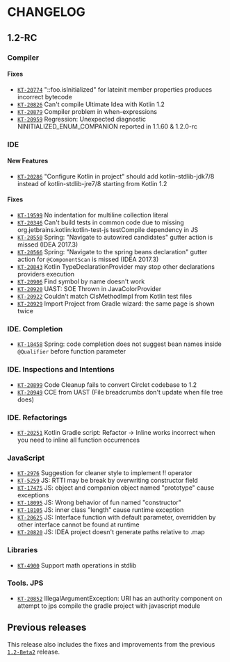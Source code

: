 # CHANGELOG

<!-- Find: ([^\`/\[])(KT-\d+) -->
<!-- Replace: $1[`$2`](https://youtrack.jetbrains.com/issue/$2) -->

## 1.2-RC

### Compiler

#### Fixes

- [`KT-20774`](https://youtrack.jetbrains.com/issue/KT-20774) "::foo.isInitialized" for lateinit member properties produces incorrect bytecode
- [`KT-20826`](https://youtrack.jetbrains.com/issue/KT-20826) Can't compile Ultimate Idea with Kotlin 1.2
- [`KT-20879`](https://youtrack.jetbrains.com/issue/KT-20879) Compiler problem in when-expressions
- [`KT-20959`](https://youtrack.jetbrains.com/issue/KT-20959) Regression: Unexpected diagnostic NINITIALIZED_ENUM_COMPANION reported in 1.1.60 & 1.2.0-rc

### IDE

#### New Features

- [`KT-20286`](https://youtrack.jetbrains.com/issue/KT-20286) "Configure Kotlin in project" should add kotlin-stdlib-jdk7/8 instead of kotlin-stdlib-jre7/8 starting from Kotlin 1.2

#### Fixes

- [`KT-19599`](https://youtrack.jetbrains.com/issue/KT-19599) No indentation for multiline collection literal
- [`KT-20346`](https://youtrack.jetbrains.com/issue/KT-20346) Can't build tests in common code due to missing org.jetbrains.kotlin:kotlin-test-js testCompile dependency in JS
- [`KT-20550`](https://youtrack.jetbrains.com/issue/KT-20550) Spring: "Navigate to autowired candidates" gutter action is missed (IDEA 2017.3)
- [`KT-20566`](https://youtrack.jetbrains.com/issue/KT-20566) Spring: "Navigate to the spring beans declaration" gutter action for `@ComponentScan` is missed (IDEA 2017.3)
- [`KT-20843`](https://youtrack.jetbrains.com/issue/KT-20843) Kotlin TypeDeclarationProvider may stop other declarations providers execution
- [`KT-20906`](https://youtrack.jetbrains.com/issue/KT-20906) Find symbol by name doesn't work
- [`KT-20920`](https://youtrack.jetbrains.com/issue/KT-20920) UAST: SOE Thrown in JavaColorProvider
- [`KT-20922`](https://youtrack.jetbrains.com/issue/KT-20922) Couldn't match ClsMethodImpl from Kotlin test files
- [`KT-20929`](https://youtrack.jetbrains.com/issue/KT-20929) Import Project from Gradle wizard: the same page is shown twice

### IDE. Completion

- [`KT-18458`](https://youtrack.jetbrains.com/issue/KT-18458) Spring: code completion does not suggest bean names inside `@Qualifier` before function parameter

### IDE. Inspections and Intentions

- [`KT-20899`](https://youtrack.jetbrains.com/issue/KT-20899) Code Cleanup fails to convert Circlet codebase to 1.2
- [`KT-20949`](https://youtrack.jetbrains.com/issue/KT-20949) CCE from UAST (File breadcrumbs don't update when file tree does)

### IDE. Refactorings

- [`KT-20251`](https://youtrack.jetbrains.com/issue/KT-20251) Kotlin Gradle script: Refactor → Inline works incorrect when you need to inline all function occurrences

### JavaScript

- [`KT-2976`](https://youtrack.jetbrains.com/issue/KT-2976) Suggestion for cleaner style to implement !! operator
- [`KT-5259`](https://youtrack.jetbrains.com/issue/KT-5259) JS: RTTI may be break by overwriting constructor field
- [`KT-17475`](https://youtrack.jetbrains.com/issue/KT-17475) JS: object and companion object named "prototype" cause exceptions
- [`KT-18095`](https://youtrack.jetbrains.com/issue/KT-18095) JS: Wrong behavior of fun named "constructor"
- [`KT-18105`](https://youtrack.jetbrains.com/issue/KT-18105) JS: inner class "length" cause runtime exception
- [`KT-20625`](https://youtrack.jetbrains.com/issue/KT-20625) JS: Interface function with default parameter, overridden by other interface cannot be found at runtime
- [`KT-20820`](https://youtrack.jetbrains.com/issue/KT-20820) JS: IDEA project doesn't generate paths relative to .map

### Libraries

- [`KT-4900`](https://youtrack.jetbrains.com/issue/KT-4900) Support math operations in stdlib

### Tools. JPS

- [`KT-20852`](https://youtrack.jetbrains.com/issue/KT-20852) IllegalArgumentException: URI has an authority component on attempt to jps compile the gradle project with javascript module

## Previous releases

This release also includes the fixes and improvements from the previous
[`1.2-Beta2`](https://github.com/JetBrains/kotlin/blob/1.2-Beta2/ChangeLog.md) release.